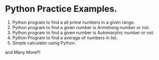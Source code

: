 # Python Practice Examples.

1. Python program to find a all prime numbers in a given range.
2. Python program to find a given number is Armstrong number or not.
3. Python program to find a given number is Automarphic number or not.
4. Python Program to find a average of numbers in list.
5. Simple calculator using Python.

and Many More!!!
